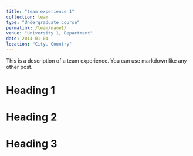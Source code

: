 ```yaml
---
title: "team experience 1"
collection: team
type: "Undergraduate course"
permalink: /team/name1/
venue: "University 1, Department"
date: 2014-01-01
location: "City, Country"
---
```


This is a description of a team experience. You can use markdown like any other post.

Heading 1
======

Heading 2
======

Heading 3
======